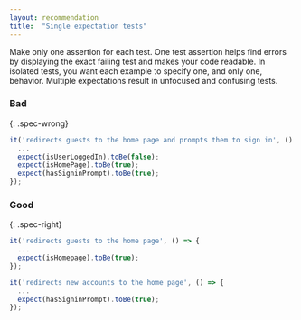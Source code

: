 ```yaml
---
layout: recommendation
title:  "Single expectation tests"
---
```

Make only one assertion for each test. One test assertion helps find errors by
displaying the exact failing test and makes your code readable. In isolated
tests, you want each example to specify one, and only one, behavior. Multiple
expectations result in unfocused and confusing tests.

### Bad
{: .spec-wrong}

```javascript
it('redirects guests to the home page and prompts them to sign in', () => {
  ...
  expect(isUserLoggedIn).toBe(false);
  expect(isHomePage).toBe(true);
  expect(hasSigninPrompt).toBe(true);
});

```

### Good
{: .spec-right}

```javascript
it('redirects guests to the home page', () => {
  ...
  expect(isHomepage).toBe(true);
});

it('redirects new accounts to the home page', () => {
  ...
  expect(hasSigninPrompt).toBe(true);
});
```
